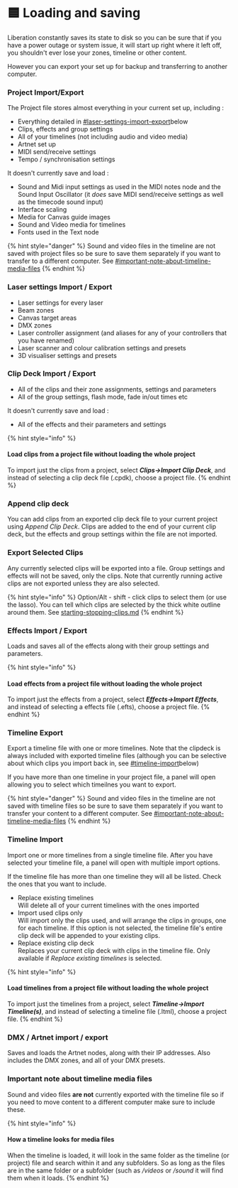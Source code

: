 # 🟦 Loading and saving

Liberation constantly saves its state to disk so you can be sure that if you have a power outage or system issue, it will start up right where it left off, you shouldn't ever lose your zones, timeline or other content.&#x20;

However you can export your set up for backup and transferring to another computer.

### Project Import/Export

The Project file stores almost everything in your current set up, including :&#x20;

* Everything detailed in [#laser-settings-import-export](loading-and-saving.md#laser-settings-import-export "mention")below
* Clips, effects and group settings&#x20;
* All of your timelines (not including audio and video media)
* Artnet set up&#x20;
* MIDI send/receive settings
* Tempo / synchronisation settings

It doesn't currently save and load :&#x20;

* Sound and Midi input settings as used in the MIDI notes node and the Sound Input Oscillator (it _does_ save MIDI send/receive settings as well as the timecode sound input)
* Interface scaling&#x20;
* Media for Canvas guide images&#x20;
* Sound and Video media for timelines&#x20;
* Fonts used in the Text node

{% hint style="danger" %}
Sound and video files in the timeline are not saved with project files so be sure to save them separately if you want to transfer to a different computer. See [#important-note-about-timeline-media-files](loading-and-saving.md#important-note-about-timeline-media-files "mention")
{% endhint %}

### Laser settings Import / Export&#x20;

* Laser settings for every laser&#x20;
* Beam zones
* Canvas target areas&#x20;
* DMX zones
* Laser controller assignment (and aliases for any of your controllers that you have renamed)&#x20;
* Laser scanner and colour calibration settings and presets&#x20;
* 3D visualiser settings and presets

### Clip Deck Import / Export

* All of the clips and their zone assignments, settings and parameters
* All of the group settings, flash mode, fade in/out times etc

It doesn't currently save and load :&#x20;

* All of the effects and their parameters and settings&#x20;

{% hint style="info" %}
#### Load clips from a project file without loading the whole project

To import just the clips from a project, select _**Clips->Import Clip Deck**_, and instead of selecting a clip deck file (.cpdk), choose a project file.
{% endhint %}

### Append clip deck

You can add clips from an exported clip deck file to your current project using _Append Clip Deck_. Clips are added to the end of your current clip deck, but the effects and group settings within the file are not imported.&#x20;

### Export Selected Clips

Any currently selected clips will be exported into a file. Group settings and effects will not be saved, only the clips. Note that currently running active clips are not exported unless they are also selected.&#x20;

{% hint style="info" %}
Option/Alt - shift - click clips to select them (or use the lasso). You can tell which clips are selected by the thick white outline around them. See [starting-stopping-clips.md](clips/starting-stopping-clips.md "mention")
{% endhint %}

### Effects Import / Export

Loads and saves all of the effects along with their group settings and parameters.&#x20;

{% hint style="info" %}
#### Load effects from a project file without loading the whole project

To import just the effects from a project, select _**Effects->Import Effects**_, and instead of selecting a effects file (.efts), choose a project file.
{% endhint %}

### Timeline Export

Export a timeline file with one or more timelines. Note that the clipdeck is always included with exported timeline files (although you can be selective about which clips you import back in, see  [#timeline-import](loading-and-saving.md#timeline-import "mention")below)

If you have more than one timeline in your project file, a panel will open allowing you to select which timeilnes you want to export.

{% hint style="danger" %}
Sound and video files in the timeline are not saved with timeline files so be sure to save them separately if you want to transfer your content to a different computer. See [#important-note-about-timeline-media-files](loading-and-saving.md#important-note-about-timeline-media-files "mention")
{% endhint %}

### Timeline Import&#x20;

Import one or more timelines from a single timeline file. After you have selected your timeline file, a panel will open with multiple import options.&#x20;

If the timeline file has more than one timeline they will all be listed. Check the ones that you want to include.

* Replace existing timelines\
  Will delete all of your current timelines with the ones imported
* Import used clips only\
  Will import only the clips used, and will arrange the clips in groups, one for each timeline. If this option is not selected, the timeline file's entire clip deck will be appended to your existing clips.&#x20;
* Replace existing clip deck\
  Replaces your current clip deck with clips in the timeline file. Only available if _Replace existing timelines_ is selected.&#x20;

{% hint style="info" %}
#### Load timelines from a project file without loading the whole project

To import just the timelines from a project, select _**Timeline->Import Timeline(s)**_, and instead of selecting a timeline file (.ltml), choose a project file.
{% endhint %}

### DMX / Artnet import / export

Saves and loads the Artnet nodes, along with their IP addresses. Also includes the DMX zones, and all of your DMX presets.



### Important note about timeline media files

Sound and video files **are not** currently exported with the timeline file so if you need to move content to a different computer make sure to include these.&#x20;

{% hint style="info" %}
#### How a timeline looks for media files&#x20;

When the timeline is loaded, it will look in the same folder as the timeline (or project) file and search within it and any subfolders. So as long as the files are in the same folder or a subfolder (such as _/videos_ or _/sound_ it will find them when it loads. &#x20;
{% endhint %}









